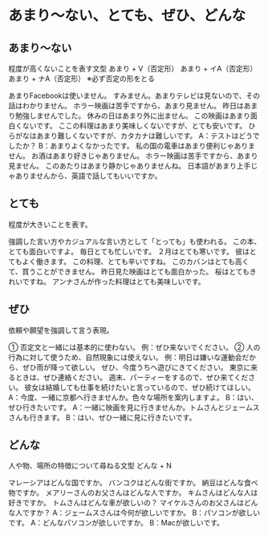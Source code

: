 # あまり〜ない、とても、ぜひ、どんな
## あまり〜ない
程度が高くないことを表す文型
あまり + V（否定形） あまり + イA（否定形） あまり + ナA（否定形）   ※必ず否定の形をとる

あまりFacebookは使いません。
すみません。あまりテレビは見ないので、その話はわかりません。
ホラー映画は苦手ですから、あまり見ません。
昨日はあまり勉強しませんでした。
休みの日はあまり外に出ません。
この映画はあまり面白くないです。
ここの料理はあまり美味しくないですが、とても安いです。
ひらがなはあまり難しくないですが、カタカナは難しいです。
A：テストはどうでしたか？ B：あまりよくなかったです。
私の国の電車はあまり便利じゃありません。
お酒はあまり好きじゃありません。
ホラー映画は苦手ですから、あまり見ません。
このあたりはあまり静かじゃありませんね。
日本語があまり上手じゃありませんから、英語で話してもいいですか。
## とても
程度が大きいことを表す。

強調した言い方やカジュアルな言い方として「とっても」も使われる。
この本、とても面白いですよ。
毎日とても忙しいです。
２月はとても寒いです。
彼はとてもよく働きます。
この料理、とても辛いですね。
このカバンはとても高くて、買うことができません。
昨日見た映画はとても面白かった。
桜はとてもきれいですね。
アンナさんが作った料理はとても美味しいです。
## ぜひ
依頼や願望を強調して言う表現。

① 否定文と一緒には基本的に使わない。 例：ぜひ来ないでください。
② 人の行為に対して使うため、自然現象には使えない。 例：明日は嫌いな運動会だから、ぜひ雨が降って欲しい。
ぜひ、今度うちへ遊びにきてください。
東京に来るときは、ぜひ連絡ください。
週末、パーティーをするので、ぜひ来てください。
彼女は結婚しても仕事を続けたいと言っているので、ぜひ続けてほしい。
A：今度、一緒に京都へ行きませんか。色々な場所を案内しますよ。 B：はい、ぜひ行きたいです。
A：一緒に映画を見に行きませんか。トムさんとジェームスさんも行きます。 B：はい、ぜひ一緒に見に行きたいです。
## どんな
人や物、場所の特徴について尋ねる文型
どんな + N

マレーシアはどんな国ですか。
バンコクはどんな街ですか。
納豆はどんな食べ物ですか。
メアリーさんのお父さんはどんな人ですか。
キムさんはどんな人は好きですか。
トムさんはどんな車が欲しいの？
マイケルさんのお父さんはどんな人ですか？
A：ジェームスさんは今何が欲しいですか。 B：パソコンが欲しいです。 A：どんなパソコンが欲しいですか。 B：Macが欲しいです。
